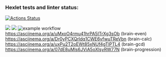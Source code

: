 ### Hexlet tests and linter status:
[![Actions Status](https://github.com/Egor4ik21/frontend-project-lvl1/workflows/hexlet-check/badge.svg)](https://github.com/Egor4ik21/frontend-project-lvl1/actions)

<a href="https://codeclimate.com/github/codeclimate/codeclimate/maintainability"><img src="https://api.codeclimate.com/v1/badges/a99a88d28ad37a79dbf6/maintainability" /></a>
<a href="https://codeclimate.com/github/codeclimate/codeclimate/test_coverage"><img src="https://api.codeclimate.com/v1/badges/a99a88d28ad37a79dbf6/test_coverage" /></a>
![example workflow](https://github.com/Egor4ik21/frontend-project-lvl1/actions/workflows/push.yml)
https://asciinema.org/a/uMxoO4rmu41hrPA5ITrXg3sOb (brain-even)
https://asciinema.org/a/Dr0yPCXQrldq1CWE6vfwuTReVbn (brain-calc)
https://asciinema.org/a/uxPu2T2oEWt85xNUf4gTlPTL4 (brain-gcd)
https://asciinema.org/a/07dE8uMls6JViA5oXlsyRW77N (brain-progression)